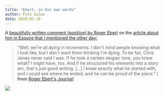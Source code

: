 ```yaml
---
title: "Ebert, in his own words"
author: Pito Salas
date: 2010-02-19
---
```




A [beautifully written comment (positive) by Roger
Ebert](<http://blogs.suntimes.com/ebert/2010/02/roger_eberts_last_words_cont.html>)
on the [article about him in Esquire that I mentioned the other
day:](</2010/02/17/roger-ebert-essential/>)

> "Well, we're all dying in increments. I don't mind people knowing what I
> look like, but I don't want them thinking I'm dying. To be fair, Chris Jones
> never said I was. If he took a certain elegiac tone, you know what? I might
> have, too. And if he structured his elements into a story arc, that's just
> good writing. […] I knew exactly what he started with, and I could see where
> he ended, and he can be proud of the piece." ( **from** [Roger Ebert's
> Journal](<http://blogs.suntimes.com/ebert/2010/02/roger_eberts_last_words_cont.html>))

![](https://i0.wp.com/img.zemanta.com/pixy.gif?w=584)



